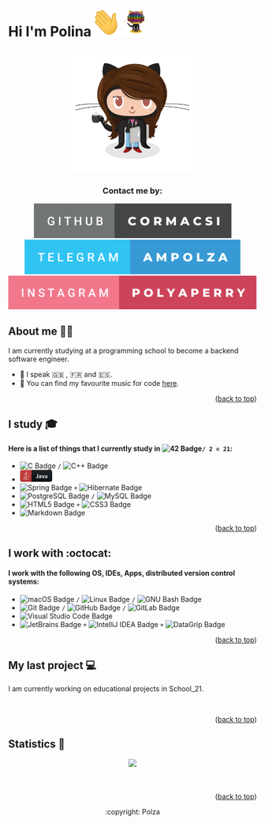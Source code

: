 <a name="readme-top"></a>

# Hi I'm Polina<img src="images/say_hi.gif" width="60px" height="60px" alt="hi"><img src="images/daftpunkcat.gif" width="60px" height="60px" alt="hi">
<div align="center">
  <a href="https://cormacsi.github.io">
    <img src="images/femalecat.png" alt="Logo" width="250" height="250">
  </a>
</div>

  <h3 align="center">Contact me by:</h3>
<div align="center">
  <a href="https://github.com/cormacsi/">
    <img src="images/github-cormacsi.svg" alt="GitHub">
  </a>
   <a href="https://t.me/ampolza">
    <img src="images/telegram-ampolza.svg" alt="Telegram">
  </a><br />
  <a href="https://www.instagram.com/polyaperry/">
    <img src="images/instagram-polyaperry.svg" alt="Instagram">
  </a><br />
</div>

## About me :woman_technologist:

I am currently studying at a programming school to become a backend software engineer.

- :statue_of_liberty:  I speak :gb: ,  :fr: and :es:.
- :musical_score:  You can find my favourite music for code <a href="https://www.youtube.com/watch?v=jfKfPfyJRdk">here</a>.
<p align="right">(<a href="#readme-top">back to top</a>)</p>

## I study :mortar_board:

#### Here is a list of things that I currently study in ![42 Badge](https://img.shields.io/badge/42-000?logo=42&logoColor=fff&style=flat)````/ 2 = 21````:

* ![C Badge](https://img.shields.io/badge/C-A8B9CC?logo=c&logoColor=fff&style=flat) `/` ![C++ Badge](https://img.shields.io/badge/C%2B%2B-00599C?logo=cplusplus&logoColor=fff&style=flat)
*  <img src="images/java_button.svg" width="65">
* ![Spring Badge](https://img.shields.io/badge/Spring-6DB33F?logo=spring&logoColor=fff&style=flat) `+` ![Hibernate Badge](https://img.shields.io/badge/Hibernate-59666C?logo=hibernate&logoColor=fff&style=flat)
* ![PostgreSQL Badge](https://img.shields.io/badge/PostgreSQL-4169E1?logo=postgresql&logoColor=fff&style=flat) `/` ![MySQL Badge](https://img.shields.io/badge/MySQL-4479A1?logo=mysql&logoColor=fff&style=flat)
* ![HTML5 Badge](https://img.shields.io/badge/HTML5-E34F26?logo=html5&logoColor=fff&style=flat) `+` ![CSS3 Badge](https://img.shields.io/badge/CSS3-1572B6?logo=css3&logoColor=fff&style=flat)
* ![Markdown Badge](https://img.shields.io/badge/Markdown-000?logo=markdown&logoColor=fff&style=flat)

<p align="right">(<a href="#readme-top">back to top</a>)</p>

## I work with :octocat:

#### I work with the following OS, IDEs, Apps, distributed version control systems:
    
* ![macOS Badge](https://img.shields.io/badge/macOS-000?logo=macos&logoColor=fff&style=flat) `/` ![Linux Badge](https://img.shields.io/badge/Linux-FCC624?logo=linux&logoColor=000&style=flat) `/` ![GNU Bash Badge](https://img.shields.io/badge/GNU%20Bash-4EAA25?logo=gnubash&logoColor=fff&style=flat)
* ![Git Badge](https://img.shields.io/badge/Git-F05032?logo=git&logoColor=fff&style=flat) `/` ![GitHub Badge](https://img.shields.io/badge/GitHub-181717?logo=github&logoColor=fff&style=flat) `/` ![GitLab Badge](https://img.shields.io/badge/GitLab-FC6D26?logo=gitlab&logoColor=fff&style=flat)
* ![Visual Studio Code Badge](https://img.shields.io/badge/Visual%20Studio%20Code-007ACC?logo=visualstudiocode&logoColor=fff&style=flat)
* ![JetBrains Badge](https://img.shields.io/badge/JetBrains-000?logo=jetbrains&logoColor=fff&style=flat) `+` ![IntelliJ IDEA Badge](https://img.shields.io/badge/IntelliJ%20IDEA-000?logo=intellijidea&logoColor=fff&style=flat) `+` ![DataGrip Badge](https://img.shields.io/badge/DataGrip-000?logo=datagrip&logoColor=fff&style=flat)

<p align="right">(<a href="#readme-top">back to top</a>)</p>

## My last project :computer:
I am currently working on educational projects in School_21.
<div align="center">
  <a href="https://cormacsi.github.io">
    <img src="images/NUX_Octodex.gif" alt="" width="300">
  </a>
</div>

<p align="right">(<a href="#readme-top">back to top</a>)</p>

## Statistics :100:
<div align="center">
  <img src="https://leetcard.jacoblin.cool/cormacsi?theme=nord&font=Nova%20Round"/>
</div>

<div align="center">
  <a href="https://www.codewars.com/users/Polza">
    <img src="https://www.codewars.com/users/Polza/badges/large" alt="">
  </a>
</div>

<br />
<p align="right">(<a href="#readme-top">back to top</a>)</p>

<p align="center">:copyright: Polza</p>
